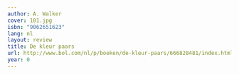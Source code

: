 ```yaml
---
author: A. Walker
cover: 101.jpg
isbn: "9062651623"
lang: nl
layout: review
title: De kleur paars
url: http://www.bol.com/nl/p/boeken/de-kleur-paars/666828481/index.html
year: 0
---
```

